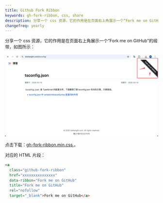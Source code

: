 ```yaml
---
title: Github Fork Ribbon
keywords: gh-fork-ribbon, css, share
description: 分享一个 css 资源，它的作用是在页面右上角展示一个“Fork me on GitHub”的缎带
changefreq: yearly
---
```


分享一个 css 资源，它的作用是在页面右上角展示一个“Fork me on GitHub”的缎带，如图所示：

![示例图片](./image.png)

点击下载：[gh-fork-ribbon.min.css ](./gh-fork-ribbon.min.css)。

对应的 HTML 片段：

```html
<a
  class="github-fork-ribbon"
  href="xxxxxxxxxxxxxxx"
  data-ribbon="Fork me on GitHub"
  title="Fork me on GitHub"
  rel="nofollow"
  target="_blank">Fork me on GitHub</a>
```


